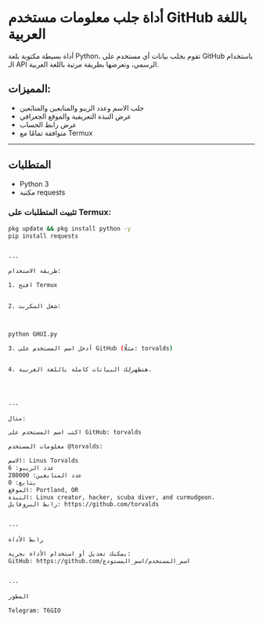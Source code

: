 # أداة جلب معلومات مستخدم GitHub باللغة العربية

أداة بسيطة مكتوبة بلغة Python، تقوم بجلب بيانات أي مستخدم على GitHub باستخدام الـ API الرسمي، وتعرضها بطريقة مرتبة باللغة العربية.

## المميزات:

- جلب الاسم وعدد الريبو والمتابعين والمتابَعين
- عرض النبذة التعريفية والموقع الجغرافي
- عرض رابط الحساب
- متوافقة تمامًا مع Termux

---

## المتطلبات

- Python 3
- مكتبة requests

### تثبيت المتطلبات على Termux:

```bash
pkg update && pkg install python -y
pip install requests


---

طريقة الاستخدام:

1. افتح Termux


2. شغل السكربت:



python GHUI.py

3. أدخل اسم المستخدم على GitHub (مثلًا: torvalds)


4. هتظهرلك البيانات كاملة باللغة العربية.




---

مثال:

اكتب اسم المستخدم على GitHub: torvalds

معلومات المستخدم @torvalds:

الاسم: Linus Torvalds
عدد الريبو: 6
عدد المتابعين: 280000
يتابع: 0
الموقع: Portland, OR
النبذة: Linux creator, hacker, scuba diver, and curmudgeon.
رابط البروفايل: https://github.com/torvalds


---

رابط الأداة

يمكنك تعديل أو استخدام الأداة بحرية:
GitHub: https://github.com/اسم_المستخدم/اسم_المستودع


---

المطور

Telegram: T6GIO
